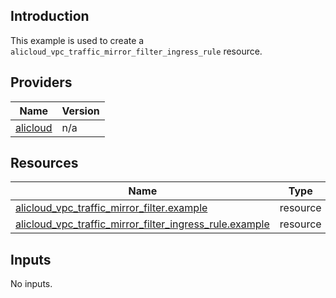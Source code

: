 <!-- BEGIN_TF_DOCS -->
## Introduction

This example is used to create a `alicloud_vpc_traffic_mirror_filter_ingress_rule` resource.

## Providers

| Name | Version |
|------|---------|
| <a name="provider_alicloud"></a> [alicloud](#provider\_alicloud) | n/a |

## Resources

| Name | Type |
|------|------|
| [alicloud_vpc_traffic_mirror_filter.example](https://registry.terraform.io/providers/aliyun/alicloud/latest/docs/resources/vpc_traffic_mirror_filter) | resource |
| [alicloud_vpc_traffic_mirror_filter_ingress_rule.example](https://registry.terraform.io/providers/aliyun/alicloud/latest/docs/resources/vpc_traffic_mirror_filter_ingress_rule) | resource |

## Inputs

No inputs.
<!-- END_TF_DOCS -->    